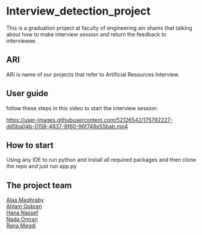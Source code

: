 # Interview_detection_project
This is a graduation project at faculty of engineering ain shams that talking about how to make interview session and return the feedback to interviewee.
## ARI 
ARI is name of our projects that refer to Artificial Resources Interview.
## User guide 
follow these steps in this video to start the interview session:




https://user-images.githubusercontent.com/52126542/175792227-dd5ba04b-0158-4837-8f60-96f748e55bab.mp4





## How to start
Using any IDE to run python and install all required packages and then clone the repo and just run app.py
## The project team 
[Alaa Maghraby](https://github.com/alaaelmaghraby)<br/> [Ahlam Gobran](https://github.com/ahlamahme)<br/> [Hana Nassef](https://github.com/333hana) <br/> [Nada  Omran](https://github.com/NadaOmran12)<br/>[Rana Magdi](https://github.com/ranamagdi)
